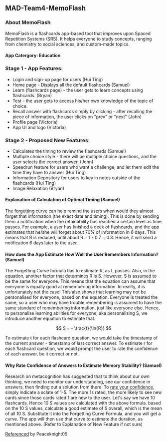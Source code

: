 ## MAD-Team4-MemoFlash
### About MemoFlash
MemoFlash is a flashcards app-based tool that improves upon Spaced Repetition Systems (SRS). It helps everyone to study concepts, ranging from chemistry to social sciences, and custom-made topics.

#### App Catergory: Education
### Stage 1 - App Features:
- Login and sign-up page for users (Hui Ting)
- Home page - Displays all the default flashcards (Samuel)
- Learn (flashcards page) - the user gets to learn concepts using flashcards. (Bryan)
- Test - the user gets to access his/her own knowledge of the topic of choice. 
- Recall answer with flashcards simply by clicking - after recalling the piece of information, the user clicks on "prev" or "next" (John)
- Profile page (Victoria)
- App UI and logo (Victoria)

### Stage 2 - Proposed New Features:
 - Calculates the timing to review the flashcards (Samuel)
 - Multiple choice style - there will be multiple choice questions, and the user selects the correct answer. (John)
 - Speedrun feature for users who want a challenge, and let them edit the time they have to answer (Hui Ting)
 - Information Depository for users to key in notes outside of the flashcards (Hui Ting)
 - Image Relaxation (Bryan)
 
 #### Explanation of Calculation of Optimal Timing (Samuel)
 [The forgetting curve](https://en.wikipedia.org/wiki/Forgetting_curve) can help remind the users when would they almost forget that information (the exact date and timing). This is done by sending them a notification when the retainability has reached a certain level as time passes. For example, a user has finished a deck of flashcards, and the app estimates that he/she will forget about 70% of information in 6 days. This means that R is reduced, until about R = 1 - 0.7 = 0.3. Hence, it will send a notification 6 days later to the user.

 #### How does the App Estimate How Well the User Remembers Information? (Samuel)
 The Forgetting Curve formula has to estimate R, as t, passes. Also, in the equation, another factor that determines R is S. However, S is assumed to be the same for everyone. This means that the equation can assume that everyone is equally good at remembering information. In reality, it is unfortunately not the case! This also shows that learning may not be personalised for everyone, based on the equation. Everyone is treated the same, so a user who may have trouble remembering is assumed to have the same standard of remembering information, just like everyone else. Hence, to personalise learning abilities for everyone, aka personalising S, we introduce another equation to estimate that.
 
$$ S = - \frac{t}{\ln{R}} $$

To estimate t for each flashcard question, we would take the timestamp of the current answer - timestamp of last correct answer.
To estimate r for each flashcard question, we would prompt the user to rate the confidence of each answer, be it correct or not.

#### Why Rate Confidence of Answers to Estimate Memory Stability? (Samuel)
Research on metacognition has suggested that to think about our own thinking, we need to monitor our understanding, see our confidence in answers, then finding out a solution from there. To [rate your confidence](https://brainscape.zendesk.com/hc/en-us/articles/115002736872-How-should-I-rate-my-confidences-When-should-I-rate-a-5-), simply indicate a sclate of 1-5. The more 1s rated, the more likely to see new cards since those cards rated 1 are new to the user. Let's say we have 10 flashcards. Hence 10 S values are calculated with the above formula. based on the 10 S values, calculate a good estimate of S overall, which is the mean of all 10 S. Substitute it into the Forgetting Curve Formula, and you will get a curve. The app will then use that curve to estimate the duration, as mentioned above. (Refer to Explanation of New Feature if not sure)

[Referenced](https://github.com/peaceknight05/Pentagone) by Peaceknight05
